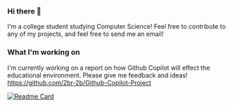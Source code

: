 ### Hi there 👋

I'm a college student studying Computer Science! Feel free to contribute to any of my projects, and feel free to send me an email!

### What I'm working on

I'm currently working on a report on how Github Copilot will effect the educational environment. Please give me feedback and ideas! https://github.com/2br-2b/Github-Copilot-Project

[![Readme Card](https://github-readme-stats.vercel.app/api?username=2br-2b&count_private=true&show_icons=true&title_color=58a6ff&text_color=8b949e&icon_color=8b949e&bg_color=0d1117)](https://github.com/anuraghazra/github-readme-stats)
